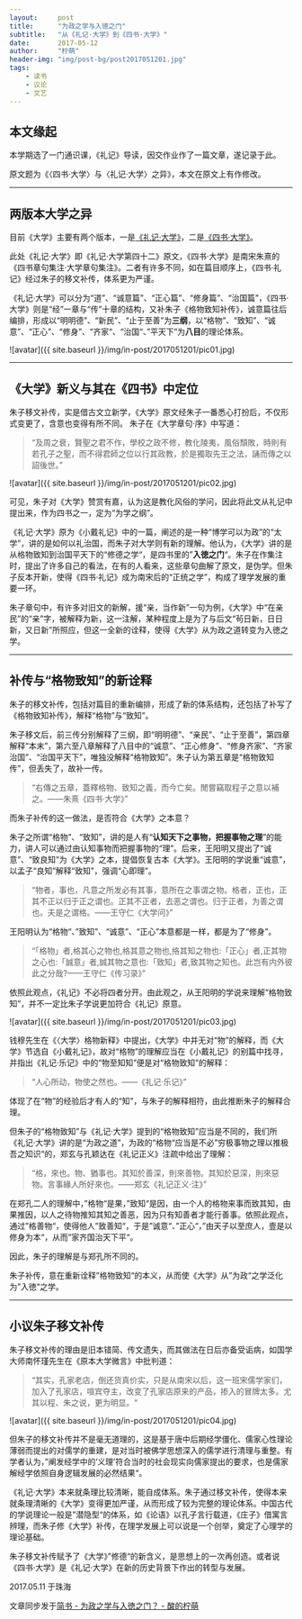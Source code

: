 ```yaml
---
layout:     post
title:      "为政之学与入徳之门"
subtitle:   "从《礼记·大学》到《四书·大学》"
date:       2017-05-12
author:     "柠萌"
header-img: "img/post-bg/post2017051201.jpg"
tags:
    - 读书
    - 议论
    - 文艺
---
```




## 本文缘起

本学期选了一门通识课，《礼记》导读，因交作业作了一篇文章，遂记录于此。

原文题为《〈四书·大学〉与〈礼记·大学〉之异》，本文在原文上有作修改。

---

## 两版本大学之异

目前《大学》主要有两个版本，一是[《礼记·大学》](https://zh.wikisource.org/wiki/%E7%A6%AE%E8%A8%98%E6%AD%A3%E7%BE%A9/60)，二是[《四书·大学》](https://zh.wikisource.org/wiki/%E5%9B%9B%E6%9B%B8%E7%AB%A0%E5%8F%A5%E9%9B%86%E8%A8%BB/%E5%A4%A7%E5%AD%B8%E7%AB%A0%E5%8F%A5)。

此处《礼记·大学》即《礼记·大学第四十二》原文，《四书·大学》是南宋朱熹的《四书章句集注·大学章句集注》。二者有许多不同，如在篇目顺序上，《四书·礼记》经过朱子的移文补传，体系更为严谨。

《礼记·大学》可以分为“道”、“诚意篇”、“正心篇”、“修身篇”、“治国篇”，《四书·大学》则是“经”一章与“传”十章的结构，又补朱子《格物致知补传》，诚意篇往后编排，形成以“明明德”、“新民”、“止于至善”为**三纲**，以“格物”、“致知”、“诚意”、“正心”、“修身”、“齐家“、“治国“、”平天下”为**八目**的理论体系。

![avatar]({{ site.baseurl }}/img/in-post/2017051201/pic01.jpg)

---

## 《大学》新义与其在《四书》中定位


朱子移文补传，实是借古文立新学，《大学》原文经朱子一番悉心打扮后，不仅形式变更了，含意也变得有所不同。
朱子在《大学章句·序》中写道：

>“及周之衰，賢聖之君不作，學校之政不修，教化陵夷，風俗頹敗，時則有若孔子之聖，而不得君師之位以行其政教，於是獨取先王之法，誦而傳之以詔後世。”

![avatar]({{ site.baseurl }}/img/in-post/2017051201/pic02.jpg)

可见，朱子对《大学》赞赏有嘉，认为这是教化风俗的学问，因此将此文从礼记中提出来，作为四书之一，定为“为学之纲”。

《礼记·大学》原为《小戴礼记》中的一篇，阐述的是一种“博学可以为政”的“太学”，讲的是如何以礼治国，而朱子对大学则有新的理解。他认为，《大学》讲的是从格物致知到治国平天下的“修德之学“，是四书里的”**入徳之门**“。朱子在作集注时，提出了许多自己的看法，在有的人看来，这些章句曲解了原文，是伪学。但朱子反本开新，使得《四书·礼记》成为南宋后的“正统之学”，构成了理学发展的重要一环。

朱子章句中，有许多对旧文的新解，援“亲，当作新”一句为例，《大学》中“在亲民”的“亲”字，被解释为新，这一注解，某种程度上是为了与后文“茍日新，日日新，又日新”所照应，但这一全新的诠释，使得《大学》从为政之道转变为入徳之学。

---

## 补传与“格物致知”的新诠释

朱子的移文补传，包括对篇目的重新编排，形成了新的体系结构，还包括了补写了《格物致知补传》，解释“格物”与“致知”。

朱子移文后，前三传分别解释了三纲，即“明明德”、“亲民”、“止于至善”，第四章解释“本末”，第六至八章解释了八目中的“诚意”、“正心修身”、“修身齐家”、“齐家治国”、“治国平天下”，唯独没解释“格物致知”。朱子认为第五章是“格物致知传”，但丢失了，故补一传。

>“右傳之五章，蓋釋格物、致知之義，而今亡矣。閒嘗竊取程子之意以補之。——朱熹《四书·大学》”

而朱子补传的这一做法，是否符合《大学》之本意？

朱子之所谓“格物”、“致知”，讲的是人有“**认知天下之事物，把握事物之理**”的能力，讲人可以通过由认知事物而把握事物的“理”。后来，王阳明又提出了“诚意”、“致良知”为《大学》之本，提倡恢复古本《大学》。王阳明的学说重“诚意”，以孟子“良知”解释“致知”，强调“心即理”。

>“物者，事也，凡意之所发必有其事，意所在之事谓之物。格者，正也，正其不正以归于正之谓也。正其不正者，去恶之谓也。归于正者，为善之谓也。夫是之谓格。——王守仁《大学问》”

王阳明认为“格物“、”致知”、“诚意”、“正心”本意都是一样，都是为了“修身”。

>“「格物」者,格其心之物也,格其意之物也,挌其知之物也:「正心」者,正其物之心也:「誠意」者,誠其物之意也:「致知」者,致其物之知也。此岂有内外彼此之分哉?——王守仁《传习录》”

依照此观点，《礼记》不必将四者分开。由此观之，从王阳明的学说来理解“格物致知”，并不一定比朱子学说更加符合《礼记》原意。

![avatar]({{ site.baseurl }}/img/in-post/2017051201/pic03.jpg)

钱穆先生在《〈大学〉格物新释》中提出，《大学》中并无对“物”的解释，而《大学》节选自《小戴礼记》，故对“格物”的理解应当在《小戴礼记》的别篇中找寻，并指出《礼记·乐记》中的“物至知知”便是对“格物致知”的解释：

>“人心所动，物使之然也。——《礼记·乐记》”

体现了在“物”的经验后才有人的“知”，与朱子的解释相符，由此推断朱子的解释合理。

但朱子的“格物致知”与《礼记·大学》提到的“格物致知”应当是不同的，我们所《礼记·大学》讲的是“为政之道”，为政的“格物“应当是不必”穷极事物之理以推极吾之知识“的，郑玄与孔颖达在《礼记正义》注疏中给出了理解：

>“格，來也。物、猶事也。其知於善深，則來善物。其知於惡深，則來惡物。言事緣人所好來也。——郑玄《礼记正义·注》”

在郑孔二人的理解中，”格物“是果，”致知“是因，由一个人的格物来事而致其知，由果推因，以人之待物推知其知之善恶，因为只有知善者才能行善事。依照此观点，通过”格善物“，使得他人”致善知“，于是”诚意“、”正心“，”由天子以至庶人，壹是以修身为本“，从而”家齐国治天下平“。

因此，朱子的理解是与郑孔所不同的。

朱子补传，意在重新诠释”格物致知“的本义，从而使《大学》从”为政“之学泛化为”入徳“之学。

---

## 小议朱子移文补传

朱子移文补传的理由是旧本错简、传文遗失，而其做法在日后亦备受诟病，如国学大师南怀瑾先生在《原本大学微言》中批判道：

>“其实，孔家老店，倒还货真价实，只是从南宋以后，这一班宋儒学家们，加入了孔家店，喧宾夺主，改变了孔家店原来的产品，掺入的冒牌太多。尤其以程、朱之说，更为明显。“

![avatar]({{ site.baseurl }}/img/in-post/2017051201/pic04.jpg)

但朱子的移文补传并不是毫无道理的，这是基于唐中后期经学僵化、儒家心性理论薄弱而提出的对儒学的重建，是对当时被佛学思想深入的儒学进行清理与重整。有学者认为，”阐发经学中的‘义理’符合当时的社会现实向儒家提出的要求，也是儒家解经学依照自身逻辑发展的必然结果“。

《礼记·大学》本来就条理比较清晰，能自成体系。朱子通过移文补传，使得本来就条理清晰的《大学》变得更加严谨，从而形成了较为完整的理论体系。中国古代的学说理论一般是”潜隐型“的体系，如《论语》以孔子言行载道，《庄子》借寓言辨理，而朱子修《大学》补传，在理学发展上可以说是一个创举，奠定了心理学的理论基础。

朱子移文补传赋予了《大学》”修德“的新含义，是思想上的一次再创造。或者说《四书·大学》是《礼记·大学》在新的历史背景下作出的转型与发展。



2017.05.11 于珠海

文章同步发于[简书 - 为政之学与入徳之门？ - 酸的柠萌](http://www.jianshu.com/p/701d5cd24d8f )
